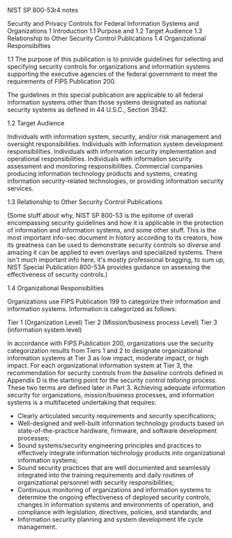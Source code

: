 NIST SP 800-53r4 notes

Security and Privacy Controls for Federal Information Systems
and Organizations
1 Introduction
1.1 Purpose and 
1.2 Target Audience
1.3 Relationship to Other Security Control Publications
1.4 Organizational Responsibilties

1.1
The purpose of this publication is to provide guidelines for selecting and specifying security controls for organizations and information systems supporting the executive agencies of the federal government to meet the requirements of FIPS Publication 200.


The guidelines in this special publication are applicable to all federal information systems other than those systems designated as national security systems as defined in 44 U.S.C., Section 3542.

1.2 Target Audience

Individuals with information system, security, and/or risk management and oversight responsibilities. Individuals with information system development responsibilities. Individuals with information security implementation and operational responsibilities. Individuals with information security assessment and monitoring responsibilities. Commercial companies producing
 information technology products and systems, creating information security-related technologies, or providing information security services.
 
1.3 Relationship to Other Security Control Publications

(Some stuff about why, NIST SP 800-53 is the epitome of overall encompassing security guidelines and how it is applicable in the protection of information and information systems, and some other stuff. This is the most important info-sec document in history according to its creators, how its greatness can be used to demonstrate security controls so diverse and amazing it can be applied to even overlays and specialized systems. There isn't much important info here, it's mostly professional bragging, to sum up, NIST Special Publication 800-53A provides guidance on assessing the effectiveness of security controls.)

1.4 Organizational Responsibilties

Organizations use FIPS Publication 199 to categorize their information and information systems. Information is categorized as follows:

Tier 1 (Organization Level)
Tier 2 (Mission/business process Level)
Tier 3 (information system level)

 In accordance with FIPS Publication 200, organizations use the security categorization results from Tiers 1 and 2 to designate organizational information systems at Tier 3 as low impact, moderate impact, or high impact.
For each organizational information system at Tier 3, the recommendation for security controls from the _baseline_ controls defined in Appendix D is the starting point for the security control _tailoring_ process. These two terms are defined later in Part 3. Achieving adequate information security for organizations, mission/business processes, and information systems is a multifaceted undertaking that requires:

* Clearly articulated security requirements and security specifications;
* Well-designed and well-built information technology products based on state-of-the-practice hardware, firmware, and software development processes;
* Sound systems/security engineering principles and practices to effectively integrate information technology products into organizational information systems;
* Sound security practices that are well documented and seamlessly integrated into the training requirements and daily routines of organizational personnel with security responsibilities;
* Continuous monitoring of organizations and information systems to determine the ongoing effectiveness of deployed security controls, changes in information systems and environments of operation, and compliance with legislation, directives, policies, and standards; and
* Information security planning and system development life cycle management.


